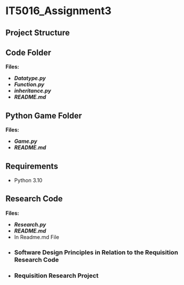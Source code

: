 # IT5016_Assignment3

## Project Structure

## Code Folder
**Files:**
- ***Datatype.py***
- ***Function.py***
- ***inheritance.py***
- ***README.md***

## Python Game Folder
**Files:**
- ***Game.py***
- ***README.md***

## Requirements
- Python 3.10

## Research Code
**Files:**
- ***Research.py***
- ***README.md***
-  In Readme.md File
-  ### Software Design Principles in Relation to the Requisition Research Code
-  ### Requisition Research Project
